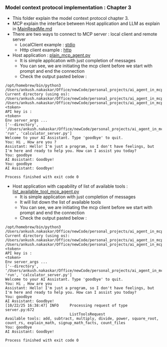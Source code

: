 ### Model context protocol implementation : Chapter 3
* This folder explain the model context protocol chapter 3. 
* MCP explain the interface between Host application and LLM as explain in [MainReadMe.md](../ReadMe.md)
* There are two ways to connect to MCP server : local client and remote server
  * LocalClient example : [stdio](stdio)
  * Http client example : [http](http)
* Host application : [plain_mcp_agent.py](agents/plain_mcp_agent.py) 
  * It is simple application with just completion of messages
  * You can see, we are initiating the mcp client before we start with prompt and end the connection
  * Check the output pasted below :
```
/opt/homebrew/bin/python3 /Users/ankush.nakaskar/Office/newCode/personal_projects/ai_agent_in_mcp_server/chapter_03/agents/plain_mcp_agent.py 
Current directory (using os): /Users/ankush.nakaskar/Office/newCode/personal_projects/ai_agent_in_mcp_server
/Users/ankush.nakaskar/Office/newCode/personal_projects/ai_agent_in_mcp_server/api_key.txt
<token>
API key is : 
<token>
Env server_args ...
['--directory', '/Users/ankush.nakaskar/Office/newCode/personal_projects/ai_agent_in_mcp_server/chapter_03', 'run', 'calculator_server.py']
Welcome to your AI Assistant. Type 'goodbye' to quit.
You: Hi , How are you ?
Assistant: Hello! I'm just a program, so I don't have feelings, but I'm here and ready to help you. How can I assist you today?
You: goodbye
AI Assistant: Goodbye!
You: goodbye
AI Assistant: Goodbye!

Process finished with exit code 0  
```

* Host application with capability of list of available tools : [list_available_tool_mcp_agent.py](agents/list_available_tool_mcp_agent.py) 
  * It is simple application with just completion of messages
  * It will list down the list of available tools
  * You can see, we are initiating the mcp client before we start with prompt and end the connection
  * Check the output pasted below :
```
/opt/homebrew/bin/python3 /Users/ankush.nakaskar/Office/newCode/personal_projects/ai_agent_in_mcp_server/chapter_03/agents/list_available_tool_mcp_agent.py 
Current directory (using os): /Users/ankush.nakaskar/Office/newCode/personal_projects/ai_agent_in_mcp_server
/Users/ankush.nakaskar/Office/newCode/personal_projects/ai_agent_in_mcp_server/api_key.txt
<token>
API key is : 
<token>
Env server_args ...
['--directory', '/Users/ankush.nakaskar/Office/newCode/personal_projects/ai_agent_in_mcp_server/chapter_03', 'run', 'calculator_server.py']
Welcome to your AI Assistant. Type 'goodbye' to quit.
You: Hi , How are you
Assistant: Hello! I'm just a program, so I don't have feelings, but I'm here and ready to help you. How can I assist you today?
You: goodbye
AI Assistant: Goodbye!
[10/22/25 16:38:47] INFO     Processing request of type            server.py:672
                             ListToolsRequest                                   
Available tools: add, subtract, multiply, divide, power, square_root, count_rs, explain_math, signup_math_facts, count_files
You: goodbye
AI Assistant: Goodbye!

Process finished with exit code 0
```